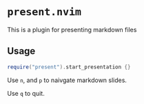# `present.nvim`

This is a plugin for presenting markdown files

## Usage

```lua
require("present").start_presentation {}
```

Use `n`, and `p` to naivgate markdown slides.

Use `q` to quit.
